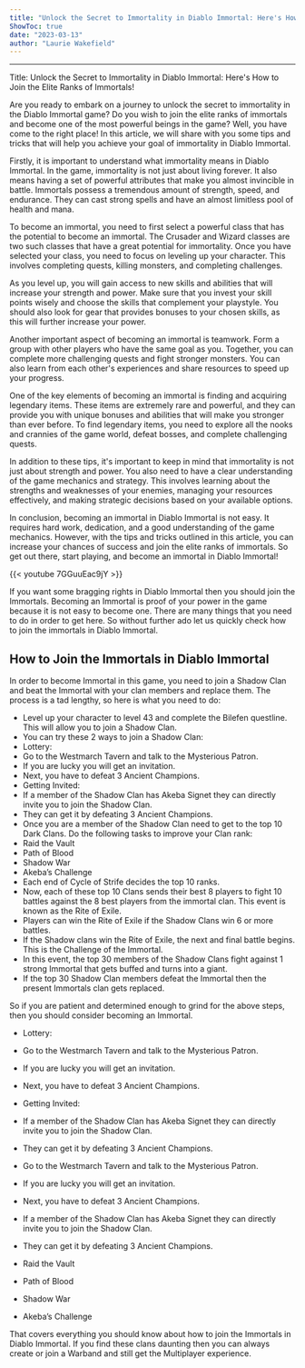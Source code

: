 ```yaml
---
title: "Unlock the Secret to Immortality in Diablo Immortal: Here's How to Join the Elite Ranks of Immortals!"
ShowToc: true 
date: "2023-03-13"
author: "Laurie Wakefield"
---
```

*****
Title: Unlock the Secret to Immortality in Diablo Immortal: Here's How to Join the Elite Ranks of Immortals!

Are you ready to embark on a journey to unlock the secret to immortality in the Diablo Immortal game? Do you wish to join the elite ranks of immortals and become one of the most powerful beings in the game? Well, you have come to the right place! In this article, we will share with you some tips and tricks that will help you achieve your goal of immortality in Diablo Immortal.

Firstly, it is important to understand what immortality means in Diablo Immortal. In the game, immortality is not just about living forever. It also means having a set of powerful attributes that make you almost invincible in battle. Immortals possess a tremendous amount of strength, speed, and endurance. They can cast strong spells and have an almost limitless pool of health and mana.

To become an immortal, you need to first select a powerful class that has the potential to become an immortal. The Crusader and Wizard classes are two such classes that have a great potential for immortality. Once you have selected your class, you need to focus on leveling up your character. This involves completing quests, killing monsters, and completing challenges.

As you level up, you will gain access to new skills and abilities that will increase your strength and power. Make sure that you invest your skill points wisely and choose the skills that complement your playstyle. You should also look for gear that provides bonuses to your chosen skills, as this will further increase your power.

Another important aspect of becoming an immortal is teamwork. Form a group with other players who have the same goal as you. Together, you can complete more challenging quests and fight stronger monsters. You can also learn from each other's experiences and share resources to speed up your progress.

One of the key elements of becoming an immortal is finding and acquiring legendary items. These items are extremely rare and powerful, and they can provide you with unique bonuses and abilities that will make you stronger than ever before. To find legendary items, you need to explore all the nooks and crannies of the game world, defeat bosses, and complete challenging quests.

In addition to these tips, it's important to keep in mind that immortality is not just about strength and power. You also need to have a clear understanding of the game mechanics and strategy. This involves learning about the strengths and weaknesses of your enemies, managing your resources effectively, and making strategic decisions based on your available options.

In conclusion, becoming an immortal in Diablo Immortal is not easy. It requires hard work, dedication, and a good understanding of the game mechanics. However, with the tips and tricks outlined in this article, you can increase your chances of success and join the elite ranks of immortals. So get out there, start playing, and become an immortal in Diablo Immortal!

{{< youtube 7GGuuEac9jY >}} 



If you want some bragging rights in Diablo Immortal then you should join the Immortals. Becoming an Immortal is proof of your power in the game because it is not easy to become one. There are many things that you need to do in order to get here. So without further ado let us quickly check how to join the immortals in Diablo Immortal.
 
## How to Join the Immortals in Diablo Immortal
 

 
In order to become Immortal in this game, you need to join a Shadow Clan and beat the Immortal with your clan members and replace them. The process is a tad lengthy, so here is what you need to do:
 
- Level up your character to level 43 and complete the Bilefen questline. This will allow you to join a Shadow Clan.
 - You can try these 2 ways to join a Shadow Clan:
 - Lottery:
 - Go to the Westmarch Tavern and talk to the Mysterious Patron.
 - If you are lucky you will get an invitation.
 - Next, you have to defeat 3 Ancient Champions.
 - Getting Invited:
 - If a member of the Shadow Clan has Akeba Signet they can directly invite you to join the Shadow Clan.
 - They can get it by defeating 3 Ancient Champions.
 - Once you are a member of the Shadow Clan need to get to the top 10 Dark Clans. Do the following tasks to improve your Clan rank:
 - Raid the Vault
 - Path of Blood
 - Shadow War
 - Akeba’s Challenge
 - Each end of Cycle of Strife decides the top 10 ranks.
 - Now, each of these top 10 Clans sends their best 8 players to fight 10 battles against the 8 best players from the immortal clan. This event is known as the Rite of Exile.
 - Players can win the Rite of Exile if the Shadow Clans win 6 or more battles.
 - If the Shadow clans win the Rite of Exile, the next and final battle begins. This is the Challenge of the Immortal.
 - In this event, the top 30 members of the Shadow Clans fight against 1 strong Immortal that gets buffed and turns into a giant.
 - If the top 30 Shadow Clan members defeat the Immortal then the present Immortals clan gets replaced.

 
So if you are patient and determined enough to grind for the above steps, then you should consider becoming an Immortal.
 
- Lottery:
 - Go to the Westmarch Tavern and talk to the Mysterious Patron.
 - If you are lucky you will get an invitation.
 - Next, you have to defeat 3 Ancient Champions.
 - Getting Invited:
 - If a member of the Shadow Clan has Akeba Signet they can directly invite you to join the Shadow Clan.
 - They can get it by defeating 3 Ancient Champions.

 
- Go to the Westmarch Tavern and talk to the Mysterious Patron.
 - If you are lucky you will get an invitation.
 - Next, you have to defeat 3 Ancient Champions.

 
- If a member of the Shadow Clan has Akeba Signet they can directly invite you to join the Shadow Clan.
 - They can get it by defeating 3 Ancient Champions.

 
- Raid the Vault
 - Path of Blood
 - Shadow War
 - Akeba’s Challenge

 
That covers everything you should know about how to join the Immortals in Diablo Immortal. If you find these clans daunting then you can always create or join a Warband and still get the Multiplayer experience.




